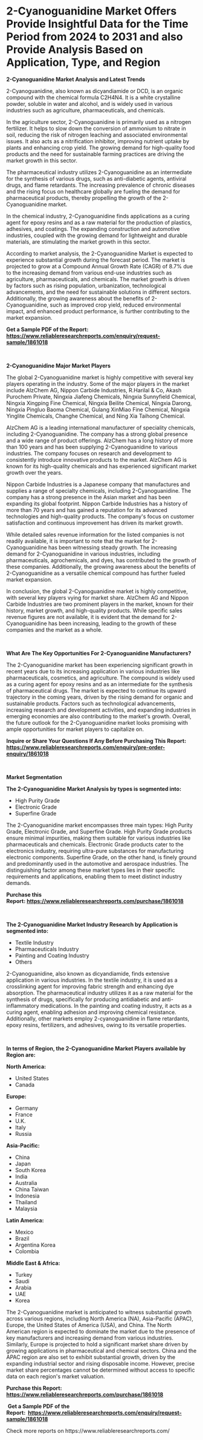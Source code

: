 <p><h1>2-Cyanoguanidine Market Offers Provide Insightful Data for the Time Period from 2024 to 2031 and also Provide Analysis Based on Application, Type, and Region</h1></p><p><strong>2-Cyanoguanidine Market Analysis and Latest Trends</strong></p>
<p><p>2-Cyanoguanidine, also known as dicyandiamide or DCD, is an organic compound with the chemical formula C2H4N4. It is a white crystalline powder, soluble in water and alcohol, and is widely used in various industries such as agriculture, pharmaceuticals, and chemicals.</p><p>In the agriculture sector, 2-Cyanoguanidine is primarily used as a nitrogen fertilizer. It helps to slow down the conversion of ammonium to nitrate in soil, reducing the risk of nitrogen leaching and associated environmental issues. It also acts as a nitrification inhibitor, improving nutrient uptake by plants and enhancing crop yield. The growing demand for high-quality food products and the need for sustainable farming practices are driving the market growth in this sector.</p><p>The pharmaceutical industry utilizes 2-Cyanoguanidine as an intermediate for the synthesis of various drugs, such as anti-diabetic agents, antiviral drugs, and flame retardants. The increasing prevalence of chronic diseases and the rising focus on healthcare globally are fueling the demand for pharmaceutical products, thereby propelling the growth of the 2-Cyanoguanidine market.</p><p>In the chemical industry, 2-Cyanoguanidine finds applications as a curing agent for epoxy resins and as a raw material for the production of plastics, adhesives, and coatings. The expanding construction and automotive industries, coupled with the growing demand for lightweight and durable materials, are stimulating the market growth in this sector.</p><p>According to market analysis, the 2-Cyanoguanidine Market is expected to experience substantial growth during the forecast period. The market is projected to grow at a Compound Annual Growth Rate (CAGR) of 8.7% due to the increasing demand from various end-use industries such as agriculture, pharmaceuticals, and chemicals. The market growth is driven by factors such as rising population, urbanization, technological advancements, and the need for sustainable solutions in different sectors. Additionally, the growing awareness about the benefits of 2-Cyanoguanidine, such as improved crop yield, reduced environmental impact, and enhanced product performance, is further contributing to the market expansion.</p></p>
<p><strong>Get a Sample PDF of the Report:&nbsp; <a href="https://www.reliableresearchreports.com/enquiry/request-sample/1861018">https://www.reliableresearchreports.com/enquiry/request-sample/1861018</a></strong></p>
<p>&nbsp;</p>
<p><strong>2-Cyanoguanidine Major Market Players</strong></p>
<p><p>The global 2-Cyanoguanidine market is highly competitive with several key players operating in the industry. Some of the major players in the market include AlzChem AG, Nippon Carbide Industries, R.Harilal & Co, Akash Purochem Private, Ningxia Jiafeng Chemicals, Ningxia Sunnyfield Chemical, Ningxia Xingping Fine Chemical, Ningxia Beilite Chemical, Ningxia Darong, Ningxia Pingluo Baoma Chemical, Gulang XinMiao Fine Chemical, Ningxia Yinglite Chemicals, Changhe Chemical, and Ning Xia Taihong Chemical.</p><p>AlzChem AG is a leading international manufacturer of speciality chemicals, including 2-Cyanoguanidine. The company has a strong global presence and a wide range of product offerings. AlzChem has a long history of more than 100 years and has been supplying 2-Cyanoguanidine to various industries. The company focuses on research and development to consistently introduce innovative products to the market. AlzChem AG is known for its high-quality chemicals and has experienced significant market growth over the years.</p><p>Nippon Carbide Industries is a Japanese company that manufactures and supplies a range of specialty chemicals, including 2-Cyanoguanidine. The company has a strong presence in the Asian market and has been expanding its global footprint. Nippon Carbide Industries has a history of more than 70 years and has gained a reputation for its advanced technologies and high-quality products. The company's focus on customer satisfaction and continuous improvement has driven its market growth.</p><p>While detailed sales revenue information for the listed companies is not readily available, it is important to note that the market for 2-Cyanoguanidine has been witnessing steady growth. The increasing demand for 2-Cyanoguanidine in various industries, including pharmaceuticals, agrochemicals, and dyes, has contributed to the growth of these companies. Additionally, the growing awareness about the benefits of 2-Cyanoguanidine as a versatile chemical compound has further fueled market expansion.</p><p>In conclusion, the global 2-Cyanoguanidine market is highly competitive, with several key players vying for market share. AlzChem AG and Nippon Carbide Industries are two prominent players in the market, known for their history, market growth, and high-quality products. While specific sales revenue figures are not available, it is evident that the demand for 2-Cyanoguanidine has been increasing, leading to the growth of these companies and the market as a whole.</p></p>
<p>&nbsp;</p>
<p><strong>What Are The Key Opportunities For 2-Cyanoguanidine Manufacturers?</strong></p>
<p><p>The 2-Cyanoguanidine market has been experiencing significant growth in recent years due to its increasing application in various industries like pharmaceuticals, cosmetics, and agriculture. The compound is widely used as a curing agent for epoxy resins and as an intermediate for the synthesis of pharmaceutical drugs. The market is expected to continue its upward trajectory in the coming years, driven by the rising demand for organic and sustainable products. Factors such as technological advancements, increasing research and development activities, and expanding industries in emerging economies are also contributing to the market's growth. Overall, the future outlook for the 2-Cyanoguanidine market looks promising with ample opportunities for market players to capitalize on.</p></p>
<p><strong>Inquire or Share Your Questions If Any Before Purchasing This Report: <a href="https://www.reliableresearchreports.com/enquiry/pre-order-enquiry/1861018">https://www.reliableresearchreports.com/enquiry/pre-order-enquiry/1861018</a></strong></p>
<p>&nbsp;</p>
<p><strong>Market Segmentation</strong></p>
<p><strong>The 2-Cyanoguanidine Market Analysis by types is segmented into:</strong></p>
<p><ul><li>High Purity Grade</li><li>Electronic Grade</li><li>Superfine Grade</li></ul></p>
<p><p>The 2-Cyanoguanidine market encompasses three main types: High Purity Grade, Electronic Grade, and Superfine Grade. High Purity Grade products ensure minimal impurities, making them suitable for various industries like pharmaceuticals and chemicals. Electronic Grade products cater to the electronics industry, requiring ultra-pure substances for manufacturing electronic components. Superfine Grade, on the other hand, is finely ground and predominantly used in the automotive and aerospace industries. The distinguishing factor among these market types lies in their specific requirements and applications, enabling them to meet distinct industry demands.</p></p>
<p><strong>Purchase this Report:&nbsp;<a href="https://www.reliableresearchreports.com/purchase/1861018">https://www.reliableresearchreports.com/purchase/1861018</a></strong></p>
<p>&nbsp;</p>
<p><strong>The 2-Cyanoguanidine Market Industry Research by Application is segmented into:</strong></p>
<p><ul><li>Textile Industry</li><li>Pharmaceuticals Industry</li><li>Painting and Coating Industry</li><li>Others</li></ul></p>
<p><p>2-Cyanoguanidine, also known as dicyandiamide, finds extensive application in various industries. In the textile industry, it is used as a crosslinking agent for improving fabric strength and enhancing dye absorption. The pharmaceutical industry utilizes it as a raw material for the synthesis of drugs, specifically for producing antidiabetic and anti-inflammatory medications. In the painting and coating industry, it acts as a curing agent, enabling adhesion and improving chemical resistance. Additionally, other markets employ 2-cyanoguanidine in flame retardants, epoxy resins, fertilizers, and adhesives, owing to its versatile properties.</p></p>
<p>&nbsp;</p>
<p><strong>In terms of Region, the 2-Cyanoguanidine Market Players available by Region are:</strong></p>
<p>
    <p> <strong> North America: </strong>
        <ul>
            <li>United States</li>
            <li>Canada</li>
        </ul>
        </p> 
    <p> <strong> Europe: </strong>
        <ul>
            <li>Germany</li>
            <li>France</li>
            <li>U.K.</li>
            <li>Italy</li>
            <li>Russia</li>
        </ul>
        </p> 
    <p> <strong> Asia-Pacific: </strong>
        <ul>
            <li>China</li>
            <li>Japan</li>
            <li>South Korea</li>
            <li>India</li>
            <li>Australia</li>
            <li>China Taiwan</li>
            <li>Indonesia</li>
            <li>Thailand</li>
            <li>Malaysia</li>
        </ul>
        </p> 
    <p> <strong> Latin America: </strong>
        <ul>
            <li>Mexico</li>
            <li>Brazil</li>
            <li>Argentina Korea</li>
            <li>Colombia</li>
        </ul>
        </p> 
    <p> <strong> Middle East & Africa: </strong>
        <ul>
            <li>Turkey</li>
            <li>Saudi</li>
            <li>Arabia</li>
            <li>UAE</li>
            <li>Korea</li>
        </ul>
    </p>
    </p>
<p><p>The 2-Cyanoguanidine market is anticipated to witness substantial growth across various regions, including North America (NA), Asia-Pacific (APAC), Europe, the United States of America (USA), and China. The North American region is expected to dominate the market due to the presence of key manufacturers and increasing demand from various industries. Similarly, Europe is projected to hold a significant market share driven by growing applications in pharmaceutical and chemical sectors. China and the APAC region are also set to exhibit substantial growth, driven by the expanding industrial sector and rising disposable income. However, precise market share percentages cannot be determined without access to specific data on each region's market valuation.</p></p>
<p><strong>Purchase this Report: <a href="https://www.reliableresearchreports.com/purchase/1861018">https://www.reliableresearchreports.com/purchase/1861018</a></strong></p>
<p>&nbsp;<strong>Get a Sample PDF of the Report:&nbsp;&nbsp;<a href="https://www.reliableresearchreports.com/enquiry/request-sample/1861018">https://www.reliableresearchreports.com/enquiry/request-sample/1861018</a></strong></p>
<p><strong></strong></p>
<p>Check more reports on https://www.reliableresearchreports.com/</p>